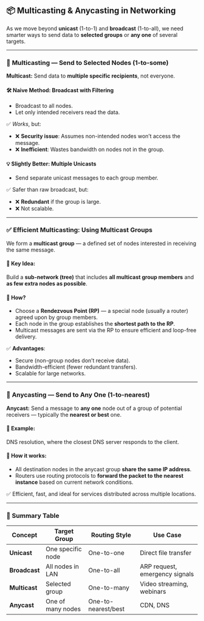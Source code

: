 ## 📦 Multicasting & Anycasting in Networking

As we move beyond **unicast** (1-to-1) and **broadcast** (1-to-all), we need smarter ways to send data to **selected groups** or **any one** of several targets.

---

### 🎯 **Multicasting** — Send to Selected Nodes (1-to-some)

**Multicast:** Send data to **multiple specific recipients**, not everyone.

#### 🛠 Naive Method: Broadcast with Filtering

- Broadcast to all nodes.
- Let only intended receivers read the data.

✅ *Works*, but:
- ❌ **Security issue**: Assumes non-intended nodes won’t access the message.
- ❌ **Inefficient**: Wastes bandwidth on nodes not in the group.

#### 💡 Slightly Better: Multiple Unicasts

- Send separate unicast messages to each group member.

✅ Safer than raw broadcast, but:
- ❌ **Redundant** if the group is large.
- ❌ Not scalable.

---

### ✅ **Efficient Multicasting: Using Multicast Groups**

We form a **multicast group** — a defined set of nodes interested in receiving the same message.

#### 📡 Key Idea:  
Build a **sub-network (tree)** that includes **all multicast group members** and **as few extra nodes as possible**.

#### 🔁 How?

- Choose a **Rendezvous Point (RP)** — a special node (usually a router) agreed upon by group members.
- Each node in the group establishes the **shortest path to the RP**.
- Multicast messages are sent via the RP to ensure efficient and loop-free delivery.

✅ **Advantages**:
- Secure (non-group nodes don’t receive data).
- Bandwidth-efficient (fewer redundant transfers).
- Scalable for large networks.

---

### 🚦 **Anycasting** — Send to Any One (1-to-nearest)

**Anycast:** Send a message to **any one** node out of a group of potential receivers — typically the **nearest or best** one.

#### 💬 Example:  
DNS resolution, where the closest DNS server responds to the client.

#### 🧭 How it works:

- All destination nodes in the anycast group **share the same IP address**.
- Routers use routing protocols to **forward the packet to the nearest instance** based on current network conditions.

✅ Efficient, fast, and ideal for services distributed across multiple locations.

---

### 🧠 Summary Table

| Concept     | Target Group        | Routing Style                    | Use Case                          |
|-------------|---------------------|----------------------------------|-----------------------------------|
| **Unicast** | One specific node    | One-to-one                       | Direct file transfer              |
| **Broadcast** | All nodes in LAN   | One-to-all                       | ARP request, emergency signals    |
| **Multicast** | Selected group     | One-to-many                      | Video streaming, webinars         |
| **Anycast** | One of many nodes   | One-to-nearest/best              | CDN, DNS                          |
